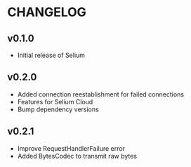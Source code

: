 # CHANGELOG

## v0.1.0

- Initial release of Selium

## v0.2.0

- Added connection reestablishment for failed connections
- Features for Selium Cloud
- Bump dependency versions

## v0.2.1

- Improve RequestHandlerFailure error
- Added BytesCodec to transmit raw bytes
